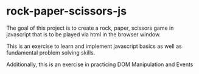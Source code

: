 # rock-paper-scissors-js

The goal of this project is to create a rock, paper, scissors game in javascript that is to be played via html in the browser window.

This is an exercise to learn and implement javascript basics as well as fundamental problem solving skills.

Additionally, this is an exercise in practicing DOM Manipulation and Events